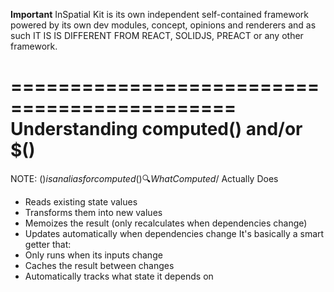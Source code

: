 
**Important** InSpatial Kit is its own independent self-contained framework powered by its own dev modules, concept, opinions and renderers and as such IT IS IS DIFFERENT FROM REACT, SOLIDJS, PREACT or any other framework.

=============================================
Understanding computed() and/or $()
=============================================
NOTE: $() is an alias for computed() 
🔍 What Computed/$ Actually Does

- Reads existing state values
- Transforms them into new values
- Memoizes the result (only recalculates when dependencies change)
- Updates automatically when dependencies change
It's basically a smart getter that:
- Only runs when its inputs change
- Caches the result between changes
- Automatically tracks what state it depends on
